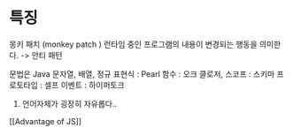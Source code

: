 ---
---

# 특징
몽키 패치 (monkey patch )
런타임 중인 프로그램의 내용이 변경되는 행동을 의미한다. -> 안티 패턴


문법은 Java
문자열, 배열, 정규 표현식 : Pearl
함수 : 오크
클로저, 스코프 : 스키마
프로토타입 : 셀프
이벤트 : 하이퍼토크 

1. 언어자체가 굉장히 자유롭다..

[[Advantage of JS]]